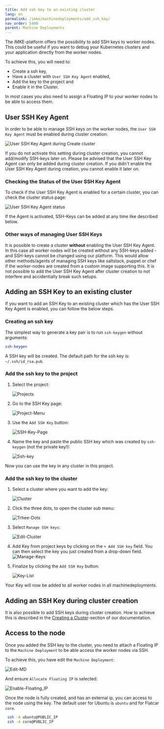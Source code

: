 ```yaml
---
title: Add ssh key to an existing cluster
lang: en
permalink: /imke/machinedeployments/add_ssh_key/
nav_order: 5400
parent: Machine Deployments
---
```


The iMKE-platform offers the possibility to add SSH keys to worker nodes.
This could be useful if you want to debug your Kubernetes clusters and your application directly from the worker nodes.

To achieve this, you will need to:

- Create a ssh key,
- Have a cluster with `User SSH Key Agent` enabled,
- Add the key to the project and
- Enable it in the Cluster.

In most cases you also need to assign a Floating IP to your worker nodes to be able to access them.

## User SSH Key Agent

In order to be able to manage SSH keys on the worker nodes, the `User SSH Key Agent` must be enabled during cluster creation:

![User SSH Key Agent during Create cluster](user-ssh-key-agent-create.png)

If you do not activate this setting during cluster creation, you cannot add/modify SSH-keys later on. Please be advised that the
User SSH Key Agent can only be added during cluster creation. If you didn't enable the User SSH Key Agent during creation, you cannot enable it later on.

### Checking the Status of the User SSH Key Agent

To check if the User SSH Key Agent is enabled for a certain cluster, you can check the cluster status page:

![User SSH Key Agent status](user-ssh-key-agent-status.png)

If the Agent is activated, SSH-Keys can be added at any time like described below.

### Other ways of managing User SSH Keys

It is possible to create a cluster **without** enabling the User SSH Key Agent. In this case all worker nodes will be created without any SSH-keys added - and SSH-keys cannot be changed using our platform. This would allow other methods/agents of managing SSH keys like saltstack, puppet or chef if the worker-nodes are created from a custom image supporting this. It is not possible to add the User SSH Key Agent
after cluster creation to not interfere and accidentially break such setups.

## Adding an SSH Key to an existing cluster

If you want to add an SSH Key to an existing cluster which has the User SSH Key Agent is enabled, you can follow the below steps.

### Creating an ssh key

The simplest way to generate a key pair is to run `ssh-keygen` without arguments:

```bash
ssh-keygen
```

A SSH key will be created. The default path for the ssh key is: `~/.ssh/id_rsa.pub`.

### Add the ssh key to the project

1. Select the project:

    ![Projects](projects.png)

2. Go to the SSH Key page:

    ![Project-Menu](project-menu.png)

3. Use the `Add SSH Key` button:

    ![SSH-Key-Page](ssh-key-page.png)

4. Name the key and paste the public SSH key which was created by `ssh-keygen` (not the private key!):

    ![Ssh-key](ssh-key.png)

Now you can use the key in any cluster in this project.

### Add the ssh key to the cluster

1. Select a cluster where you want to add the key:

    ![Cluster](clusters.png)

2. Click the three dots, to open the cluster sub menu:

    ![Trhee-Dots](three-dots.png)

3. Select `Manage SSH keys`:

    ![Edit-Cluster](manage-ssh-keys.png)

4. Add Key from project keys by clicking on the `+ Add SSH key` field. You can then select the key you just
   created from a drop-down field.
    ![Manage-Keys](manage-keys.png)

5. Finalize by clicking the `Add SSH Key` button:

    ![Key-List](key-list.png)

Your Key will now be added to all worker nodes in all machinedeployments.

## Adding an SSH Key during cluster creation

It is also possible to add SSH keys during cluster creation. 
How to achieve this is described in the [Creating a Cluster](/imke/clusterlifecycle/creatingacluster/)-section of our documentation.

## Access to the node

Once you added the SSH key to the cluster, you need to attach a Floating IP to the `Machine Deployment` to be able access the worker nodes via SSH.

To achieve this, you have edit the `Machine Deployment`:

![Edit-MD](edit_machine_deployment.png)

And ensure `Allocate Floating IP` is selected:

![Enable-Floating_IP](enable-fip.png)

Once the node is fully created, and has an external ip, you can access to the node using the key.
The default user for Ubuntu is `ubuntu` and for Flatcar `core`.

```bash
 ssh -A ubuntu@PUBLIC_IP
 ssh -A core@PUBLIC_IP
```
